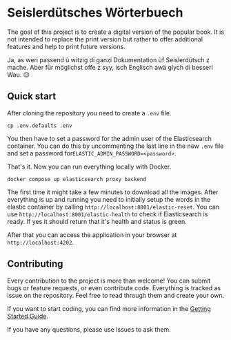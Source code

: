 # Seislerdütsches Wörterbuech

The goal of this project is to create a digital version of the popular book. It is not intended to replace the print version but rather to offer additional features and help to print future versions.

Ja, as weri passend ù witzig di ganzi Dokumentation ùf Seislerdütsch z mache. Aber fǜr möglichst offe z syy, isch Englisch awä glych di besseri Wau. 😉

## Quick start

After cloning the repository you need to create a `.env` file.

```
cp .env.defaults .env
```

You then have to set a password for the admin user of the Elasticsearch container. You can do this by uncommenting the last line in the new `.env` file and set a password for`ELASTIC_ADMIN_PASSWORD=<password>`.

That's it. Now you can run everything locally with Docker.

```
docker compose up elasticsearch proxy backend
```

The first time it might take a few minutes to download all the images. After everything is up and running you need to initially setup the words in the elastic container by calling `http://localhost:8001/elastic-reset`. You can use `http://localhost:8001/elastic-health` to check if Elasticsearch is ready. If yes it should return that it's health and status is green.

After that you can access the application in your browser at `http://localhost:4202`.

## Contributing

Every contribution to the project is more than welcome! You can submit bugs or feature requests, or even contribute code. Everything is tracked as issue on the repository. Feel free to read through them and create your own.

If you want to start coding, you can find more information in the [Getting Started Guide](GETTING-STARTED.md).

If you have any questions, please use Issues to ask them.